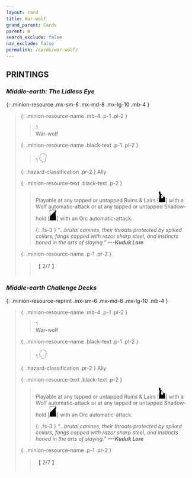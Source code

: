 ```yaml
---
layout: card
title: War-wolf
grand_parent: Cards
parent: W
search_exclude: false
nav_exclude: false
permalink: /cards/war-wolf/
---
```


## PRINTINGS


### _Middle-earth: The Lidless Eye_

{: .minion-resource .mx-sm-6 .mx-md-8 .mx-lg-10 .mb-4 }
> {: .minion-resource-name .mb-4 .p-1 .pl-2 }
> > <div class="hazard-mp">1</div>
> > <div class="card-name">War-wolf</div>
>
> {: .minion-resource-name .black-text .p-1 .pl-2 }
> > 1 ![](/assets/images/mind.svg)
>
> {: .hazard-classification .pr-2 }
> Ally
>
> {: .minion-resource-text .black-text .p-2 }
> > Playable at any tapped or untapped Ruins & Lairs \[![](/assets/images/ruinlair.svg)] with a Wolf automatic-attack or at any tapped or untapped Shadow-hold \[![](/assets/images/shadow-hold.svg)] with an Orc automatic-attack.   
> > 
> > {: .fs-3 } 
> > _“...brutal canines, their throats protected by spiked collars, fangs capped with razor sharp steel, and instincts honed in the arts of slaying."_ ***---&#65279;Kuduk Lore*** 
> 
> {: .minion-resource-name .p-1 .pr-2 }
> > <div class="card-shield">【 2/7 】</div>
> > <div class="card-corruption-white">&nbsp;</div>

### _Middle-earth Challenge Decks_

{: .minion-resource-reprint .mx-sm-6 .mx-md-8 .mx-lg-10 .mb-4 }
> {: .minion-resource-name .mb-4 .p-1 .pl-2 }
> > <div class="hazard-mp">1</div>
> > <div class="card-name">War-wolf</div>
>
> {: .minion-resource-name .black-text .p-1 .pl-2 }
> > 1 ![](/assets/images/mind.svg)
>
> {: .hazard-classification .pr-2 }
> Ally
>
> {: .minion-resource-text .black-text .p-2 }
> > Playable at any tapped or untapped Ruins & Lairs \[![](/assets/images/ruinlair.svg)] with a Wolf automatic-attack or at any tapped or untapped Shadow-hold \[![](/assets/images/shadow-hold.svg)] with an Orc automatic-attack.   
> > 
> > {: .fs-3 } 
> > _“...brutal canines, their throats protected by spiked collars, fangs capped with razor sharp steel, and instincts honed in the arts of slaying."_ ***---&#65279;Kuduk Lore*** 
> 
> {: .minion-resource-name .p-1 .pr-2 }
> > <div class="card-shield">【 2/7 】</div>
> > <div class="card-corruption-white">&nbsp;</div>
